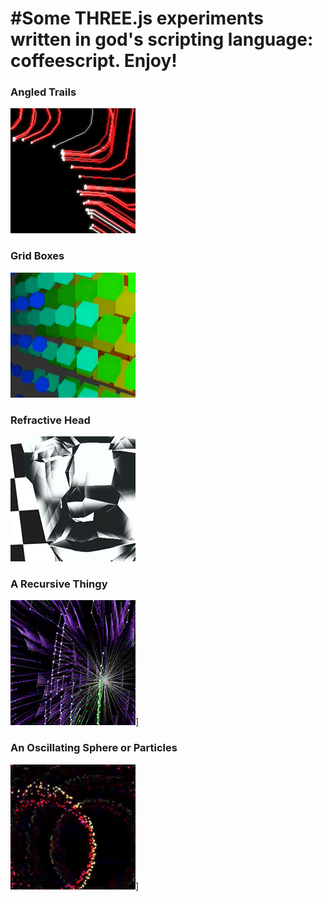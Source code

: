 #Some THREE.js experiments
written in god's scripting language: coffeescript. Enjoy!
=============================
### Angled Trails
[![Followers](/z_images/shots/follow.png)](http://bobbyroe.com/three/followers/v9a/)

### Grid Boxes
[![Grid Boxes](/z_images/shots/boxes.png)](http://bobbyroe.com/three/grid_boxes/v5/)

### Refractive Head
[![Refractive Head](/z_images/shots/head.png)](http://bobbyroe.com/three/dancing_boxes/v5a_asaro/)

### A Recursive Thingy
![Recursion](/z_images/shots/recursion.png)]

### An Oscillating Sphere or Particles
![Two Spheres](/z_images/shots/spheres.png)]


